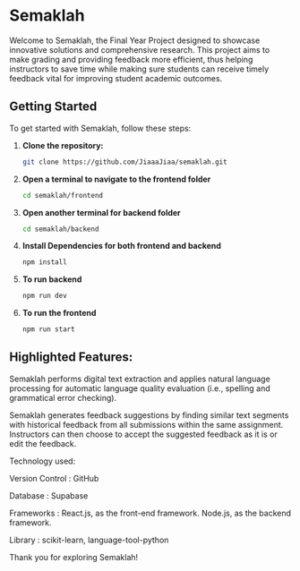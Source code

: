 # Semaklah

Welcome to Semaklah, the Final Year Project designed to showcase innovative solutions and comprehensive research. This project aims to make grading and providing feedback more efficient, thus helping instructors to save time while making sure students can receive timely feedback vital for improving student academic outcomes.

## Getting Started

To get started with Semaklah, follow these steps:

1. **Clone the repository:**
   ```bash
   git clone https://github.com/JiaaaJiaa/semaklah.git

2. **Open a terminal to navigate to the frontend folder**
    ```bash 
    cd semaklah/frontend

3. **Open another terminal for backend folder**
    ```bash
    cd semaklah/backend    

3. **Install Dependencies for both frontend and backend**
    ```bash 
    npm install

4. **To run backend**
    ```bash
    npm run dev

5. **To run the frontend**
    ```bash
    npm run start

## Highlighted Features:

Semaklah performs digital text extraction and applies natural language processing for automatic language quality evaluation (i.e., spelling and grammatical error checking). 

Semaklah generates feedback suggestions by finding similar text segments with historical feedback from all submissions within the same assignment. Instructors can then choose to accept the suggested feedback as it is or edit the feedback. 

Technology used:

Version Control		    : GitHub

Database			    : Supabase

Frameworks		        : React.js, as the front-end framework. 
                          Node.js, as the backend framework.
                          
Library			    	: scikit-learn, language-tool-python

Thank you for exploring Semaklah!
